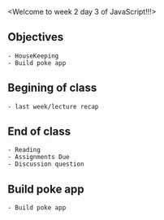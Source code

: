 <Welcome to week 2 day 3 of JavaScript!!!>

## Objectives
    - HouseKeeping
    - Build poke app

## Begining of class
    - last week/lecture recap

## End of class
    - Reading
    - Assignments Due
    - Discussion question

## Build poke app
    - Build poke app
